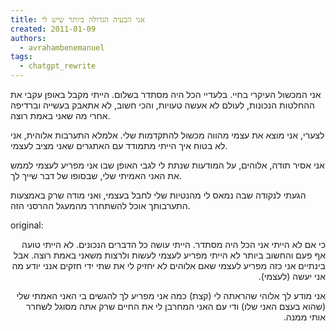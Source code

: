 ```yaml
---
title: אני הבעיה הגדולה ביותר שיש לי
created: 2011-01-09
authors:
  - avrahambenemanuel
tags:
  - chatgpt_rewrite
---
```

אני המכשול העיקרי בחיי. בלעדיי הכל היה מסתדר בשלום. הייתי מקבל באופן עקבי את ההחלטות הנכונות, לעולם לא אעשה טעויות, והכי חשוב, לא אתאבק בעשייה וברדיפה אחרי מה שאני באמת רוצה.

לצערי, אני מוצא את עצמי מהווה מכשול להתקדמות שלי. אלמלא התערבות אלוהית, אני לא בטוח איך הייתי מתמודד עם האתגרים שאני מציב לעצמי.

אני אסיר תודה, אלוהים, על המודעות שנתת לי לגבי האופן שבו אני מפריע לעצמי לממש את האני האמיתי שלי, שבסופו של דבר שייך לך.

הגעתי לנקודה שבה נמאס לי מהנטיות שלי לחבל בעצמי, ואני מודה שרק באמצעות התערבותך אוכל להשתחרר מהמעגל ההרסני הזה.

original:

<div dir="rtl">
כי אם לא הייתי אני הכל היה מסתדר. הייתי עושה כל הדברים הנכונים. לא הייתי טועה אף פעם והחשוב ביותר לא הייתי מפריע לעצמי לעשות ולרצות משאני באמת רוצה. אבל בינתיים אני כזה מפריע לעצמי שאם אלוהים לא יחזיק לי את שתי ידי חזקים אנני יודע מה אני יעשה (לעצמי).

אני מודע לך אלוהי שהראתה לי (קצת) כמה אני מפריע לך להגשים בי האני האמתי שלי (שהוא בעצם האני שלו) ודי עם האני המחרבן לי את החיים שרק אתה מסוגל לשחרר אותי ממנה.
</div>
